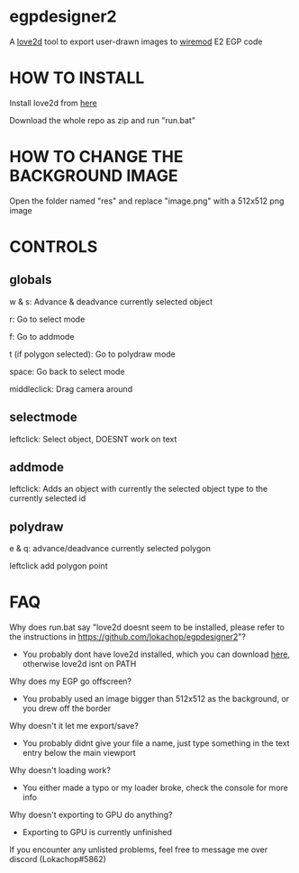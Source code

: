 # egpdesigner2
A [love2d](https://love2d.org/) tool to export user-drawn images to [wiremod](https://github.com/wiremod/wire) E2 EGP code


# HOW TO INSTALL
Install love2d from [here](https://love2d.org/#download)

Download the whole repo as zip and run "run.bat"


# HOW TO CHANGE THE BACKGROUND IMAGE
Open the folder named "res" and replace "image.png" with a 512x512 png image

# CONTROLS
## globals

w & s: Advance & deadvance currently selected object

r: Go to select mode

f: Go to addmode

t (if polygon selected): Go to polydraw mode

space: Go back to select mode

middleclick: Drag camera around

## selectmode
leftclick: Select object, DOESNT work on text

## addmode
leftclick: Adds an object with currently the selected object type to the currently selected id

## polydraw
e & q: advance/deadvance currently selected polygon

leftclick add polygon point


# FAQ
Why does run.bat say "love2d doesnt seem to be installed, please refer to the instructions in https://github.com/lokachop/egpdesigner2"?
- You probably dont have love2d installed, which you can download [here](https://love2d.org/#download), otherwise love2d isnt on PATH

Why does my EGP go offscreen?
- You probably used an image bigger than 512x512 as the background, or you drew off the border

Why doesn't it let me export/save?
- You probably didnt give your file a name, just type something in the text entry below the main viewport

Why doesn't loading work?
- You either made a typo or my loader broke, check the console for more info

Why doesn't exporting to GPU do anything?
- Exporting to GPU is currently unfinished

If you encounter any unlisted problems, feel free to message me over discord (Lokachop#5862)


